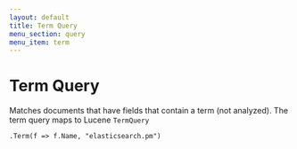 ```yaml
---
layout: default
title: Term Query
menu_section: query
menu_item: term
---
```



# Term Query

Matches documents that have fields that contain a term (not analyzed). The term query maps to Lucene `TermQuery`

	.Term(f => f.Name, "elasticsearch.pm")